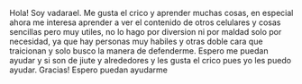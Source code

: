 Hola! Soy vadarael.
Me gusta el crico y aprender muchas cosas, en especial ahora me interesa aprender a ver el contenido de otros celulares y cosas sencillas pero muy utiles, no lo hago por diversion ni por maldad solo por necesidad, ya que hay personas muy habiles y otras doble cara que traicionan y solo busco la manera de defenderme.
Espero me puedan ayudar y si son de jiute y alrededores y les gusta el crico pues yo les puedo ayudar.
Gracias!
Espero puedan ayudarme 
